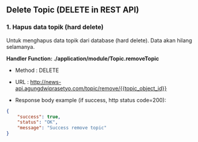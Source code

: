 ## Delete Topic (DELETE in REST API)

### 1. Hapus data topik (hard delete)

Untuk menghapus data topik dari database (hard delete). Data akan hilang selamanya.

**Handler Function: ./application/module/Topic.removeTopic** 

* Method : DELETE
* URL : http://news-api.agungdwiprasetyo.com/topic/remove/{{topic_object_id}}

* Response body example (if success, http status code=200):
```json
{
    "success": true,
    "status": "OK",
    "message": "Success remove topic"
}
```
